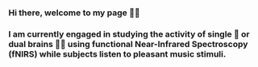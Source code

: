 ### Hi there, welcome to my page 👋🎶
### I am currently engaged in studying the activity of single 🧠 or dual brains 🧠🧠 using functional Near-Infrared Spectroscopy (fNIRS) while subjects listen to pleasant music stimuli.

<!--
**FedericoCurzel/federicocurzel** is a ✨ _special_ ✨ repository because its `README.md` (this file) appears on your GitHub profile.

Here are some ideas to get you started:

- 🔭 I’m currently working on ...
- 🌱 I’m currently learning ...
- 👯 I’m looking to collaborate on ...
- 🤔 I’m looking for help with ...
- 💬 Ask me about ...
- 📫 How to reach me: ...
- 😄 Pronouns: ...
- ⚡ Fun fact: ...
-->
